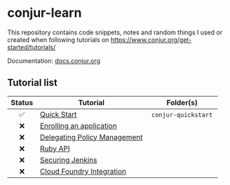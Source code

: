 # conjur-learn
This repository contains code snippets, notes and random things I used or created when following tutorials on https://www.conjur.org/get-started/tutorials/

Documentation: [docs.conjur.org](https://docs.conjur.org)

## Tutorial list

| Status | Tutorial | Folder(s) |
|:------:|----------|-----------|
| :white_check_mark: | [Quick Start](https://www.conjur.org/get-started/quick-start/oss-environment/) | `conjur-quickstart` |
| :x: | [Enrolling an application](https://www.conjur.org/get-started/tutorials/enrolling-application/) | |
| :x: | [Delegating Policy Management](https://www.conjur.org/get-started/tutorials/delegating-policy-management/) | |
| :x: | [Ruby API](https://www.conjur.org/get-started/tutorials/ruby-api/) | |
| :x: | [Securing Jenkins](https://www.conjur.org/get-started/tutorials/jenkins-security/) | |
| :x: | [Cloud Foundry Integration](https://www.conjur.org/get-started/tutorials/cloud-foundry/) | |
